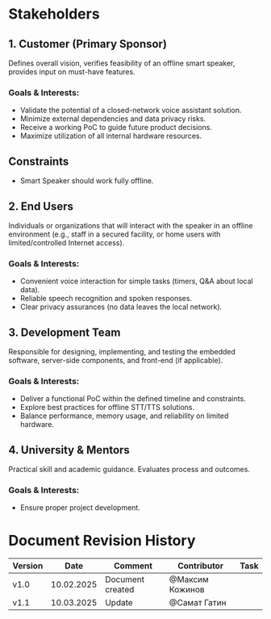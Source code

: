 # Stakeholders

## **1. Customer (Primary Sponsor)**

Defines overall vision, verifies feasibility of an offline smart speaker, provides input on must-have features.

### Goals & Interests:

- Validate the potential of a closed-network voice assistant solution.
- Minimize external dependencies and data privacy risks.
- Receive a working PoC to guide future product decisions.
- Maximize utilization of all internal hardware resources.

## Constraints

- Smart Speaker should work fully offline.

## **2. End Users**

Individuals or organizations that will interact with the speaker in an offline environment (e.g., staff in a secured facility, or home users with limited/controlled Internet access).

### Goals & Interests:

- Convenient voice interaction for simple tasks (timers, Q&A about local data).
- Reliable speech recognition and spoken responses.
- Clear privacy assurances (no data leaves the local network).

## 3. **Development Team**

Responsible for designing, implementing, and testing the embedded software, server-side components, and front-end (if applicable).

### Goals & Interests:

- Deliver a functional PoC within the defined timeline and constraints.
- Explore best practices for offline STT/TTS solutions.
- Balance performance, memory usage, and reliability on limited hardware.

## 4. **University & Mentors**

Practical skill and academic guidance. Evaluates process and outcomes.

### Goals & Interests:

- Ensure proper project development.

# **Document Revision History**

| Version | Date | Comment | Contributor | Task |
| --- | --- | --- | --- | --- |
| v1.0 | 10.02.2025 | Document created | @Максим Кожинов   |  |
| v1.1 | 10.03.2025 | Update | @Самат Гатин  |  |